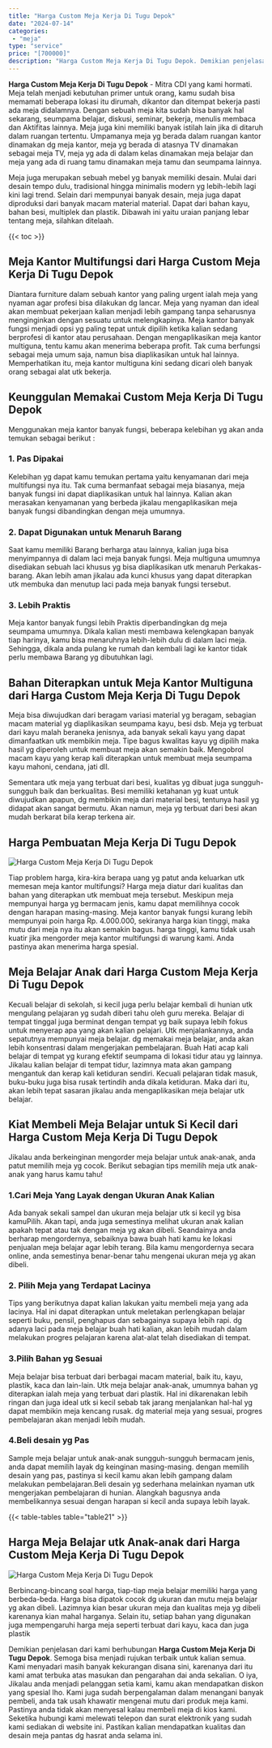 ```yaml
---
title: "Harga Custom Meja Kerja Di Tugu Depok"
date: "2024-07-14"
categories:
 - "meja"
type: "service"
price: "[700000]"
description: "Harga Custom Meja Kerja Di Tugu Depok. Demikian penjelasan dari kami berhubungan **Harga Custom Meja Kerja Di Tugu Depok**. Semoga bisa menjadi rujukan terba..."
---
```


**Harga Custom Meja Kerja Di Tugu Depok** - Mitra CDI yang kami hormati. Meja telah menjadi kebutuhan primer untuk orang, kamu sudah bisa memamati beberapa lokasi itu dirumah, dikantor dan ditempat bekerja pasti ada meja didalamnya. Dengan sebuah meja kita sudah bisa banyak hal sekarang, seumpama belajar, diskusi, seminar, bekerja, menulis membaca dan Aktifitas lainnya. Meja juga kini memiliki banyak istilah lain jika di ditaruh dalam ruangan tertentu. Umpamanya meja yg berada dalam ruangan kantor dinamakan dg meja kantor, meja yg berada di atasnya TV dinamakan sebagai meja TV, meja yg ada di dalam kelas dinamakan meja belajar dan meja yang ada di ruang tamu dinamakan meja tamu dan seumpama lainnya.

Meja juga merupakan sebuah mebel yg banyak memiliki desain. Mulai dari desain tempo dulu, tradisional hingga minimalis modern yg lebih-lebih lagi kini lagi trend. Selain dari mempunyai banyak desain, meja juga dapat diproduksi dari banyak macam material material. Dapat dari bahan kayu, bahan besi, multiplek dan plastik. Dibawah ini yaitu uraian panjang lebar tentang meja, silahkan ditelaah.

{{< toc >}}

## Meja Kantor Multifungsi dari Harga Custom Meja Kerja Di Tugu Depok

Diantara furniture dalam sebuah kantor yang paling urgent ialah meja yang nyaman agar profesi bisa dilakukan dg lancar. Meja yang nyaman dan ideal akan membuat pekerjaan kalian menjadi lebih gampang tanpa seharusnya menginginkan dengan sesuatu untuk melengkapinya. Meja kantor banyak fungsi menjadi opsi yg paling tepat untuk dipilih ketika kalian sedang berprofesi di kantor atau perusahaan. Dengan mengaplikasikan meja kantor multiguna, tentu kamu akan menerima beberapa profit. Tak cuma berfungsi sebagai meja umum saja, namun bisa diaplikasikan untuk hal lainnya. Memperhatikan itu, meja kantor multiguna kini sedang dicari oleh banyak orang sebagai alat utk bekerja.

## Keunggulan Memakai Custom Meja Kerja Di Tugu Depok

Menggunakan meja kantor banyak fungsi, beberapa kelebihan yg akan anda temukan sebagai berikut :

### 1\. Pas Dipakai

Kelebihan yg dapat kamu temukan pertama yaitu kenyamanan dari meja multifungsi nya itu. Tak cuma bermanfaat sebagai meja biasanya, meja banyak fungsi ini dapat diaplikasikan untuk hal lainnya. Kalian akan merasakan kenyamanan yang berbeda jikalau mengaplikasikan meja banyak fungsi dibandingkan dengan meja umumnya.

### 2\. Dapat Digunakan untuk Menaruh Barang

Saat kamu memiliki Barang berharga atau lainnya, kalian juga bisa menyimpannya di dalam laci meja banyak fungsi. Meja multiguna umumnya disediakan sebuah laci khusus yg bisa diaplikasikan utk menaruh Perkakas-barang. Akan lebih aman jikalau ada kunci khusus yang dapat diterapkan utk membuka dan menutup laci pada meja banyak fungsi tersebut.

### 3\. Lebih Praktis

Meja kantor banyak fungsi lebih Praktis diperbandingkan dg meja seumpama umumnya. Dikala kalian mesti membawa kelengkapan banyak tiap harinya, kamu bisa menaruhnya lebih-lebih dulu di dalam laci meja. Sehingga, dikala anda pulang ke rumah dan kembali lagi ke kantor tidak perlu membawa Barang yg dibutuhkan lagi.

## Bahan Diterapkan untuk Meja Kantor Multiguna dari Harga Custom Meja Kerja Di Tugu Depok

Meja bisa diwujudkan dari beragam variasi material yg beragam, sebagian macam material yg diaplikasikan seumpama kayu, besi dsb. Meja yg terbuat dari kayu malah beraneka jenisnya, ada banyak sekali kayu yang dapat dimanfaatkan utk membikin meja. Tipe bagus kwalitas kayu yg dipilih maka hasil yg diperoleh untuk membuat meja akan semakin baik. Mengobrol macam kayu yang kerap kali diterapkan untuk membuat meja seumpama kayu mahoni, cendana, jati dll.

Sementara utk meja yang terbuat dari besi, kualitas yg dibuat juga sungguh-sungguh baik dan berkualitas. Besi memiliki ketahanan yg kuat untuk diwujudkan apapun, dg membikin meja dari material besi, tentunya hasil yg didapat akan sangat bermutu. Akan namun, meja yg terbuat dari besi akan mudah berkarat bila kerap terkena air.

## Harga Pembuatan Meja Kerja Di Tugu Depok

![Harga Custom Meja Kerja Di Tugu Depok](/images/meja/meja-dewasa-024.jpg)

Tiap problem harga, kira-kira berapa uang yg patut anda keluarkan utk memesan meja kantor multifungsi? Harga meja diatur dari kualitas dan bahan yang diterapkan utk membuat meja tersebut. Meskipun meja mempunyai harga yg bermacam jenis, kamu dapat memilihnya cocok dengan harapan masing-masing. Meja kantor banyak fungsi kurang lebih mempunyai poin harga Rp. 4.000.000, sekiranya harga kian tinggi, maka mutu dari meja nya itu akan semakin bagus. harga tinggi, kamu tidak usah kuatir jika mengorder meja kantor multifungsi di warung kami. Anda pastinya akan menerima harga spesial.

## Meja Belajar Anak dari Harga Custom Meja Kerja Di Tugu Depok

Kecuali belajar di sekolah, si kecil juga perlu belajar kembali di hunian utk mengulang pelajaran yg sudah diberi tahu oleh guru mereka. Belajar di tempat tinggal juga berminat dengan tempat yg baik supaya lebih fokus untuk menyerap apa yang akan kalian pelajari. Utk menjalankannya, anda sepatutnya mempunyai meja belajar. dg memakai meja belajar, anda akan lebih konsentrasi dalam mengerjakan pembelajaran. Buah Hati acap kali belajar di tempat yg kurang efektif seumpama di lokasi tidur atau yg lainnya. Jikalau kalian belajar di tempat tidur, lazimnya mata akan gampang mengantuk dan kerap kali ketiduran sendiri. Kecuali pelajaran tidak masuk, buku-buku juga bisa rusak tertindih anda dikala ketiduran. Maka dari itu, akan lebih tepat sasaran jikalau anda mengaplikasikan meja belajar utk belajar.

## Kiat Membeli Meja Belajar untuk Si Kecil dari Harga Custom Meja Kerja Di Tugu Depok

Jikalau anda berkeinginan mengorder meja belajar untuk anak-anak, anda patut memilih meja yg cocok. Berikut sebagian tips memilih meja utk anak-anak yang harus kamu tahu!

### 1.Cari Meja Yang Layak dengan Ukuran Anak Kalian

Ada banyak sekali sampel dan ukuran meja belajar utk si kecil yg bisa kamuPilih. Akan tapi, anda juga semestinya melihat ukuran anak kalian apakah tepat atau tak dengan meja yg akan dibeli. Seandainya anda berharap mengordernya, sebaiknya bawa buah hati kamu ke lokasi penjualan meja belajar agar lebih terang. Bila kamu mengordernya secara online, anda semestinya benar-benar tahu mengenai ukuran meja yg akan dibeli.

### 2\. Pilih Meja yang Terdapat Lacinya

Tips yang berikutnya dapat kalian lakukan yaitu membeli meja yang ada lacinya. Hal ini dapat diterapkan untuk meletakan perlengkapan belajar seperti buku, pensil, penghapus dan sebagainya supaya lebih rapi. dg adanya laci pada meja belajar buah hati kalian, akan lebih mudah dalam melakukan progres pelajaran karena alat-alat telah disediakan di tempat.

### 3.Pilih Bahan yg Sesuai

Meja belajar bisa terbuat dari berbagai macam material, baik itu, kayu, plastik, kaca dan lain-lain. Utk meja belajar anak-anak, umumnya bahan yg diterapkan ialah meja yang terbuat dari plastik. Hal ini dikarenakan lebih ringan dan juga ideal utk si kecil sebab tak jarang menjalankan hal-hal yg dapat membikin meja kencang rusak. dg material meja yang sesuai, progres pembelajaran akan menjadi lebih mudah.

### 4.Beli desain yg Pas

Sample meja belajar untuk anak-anak sungguh-sungguh bermacam jenis, anda dapat memilih layak dg keinginan masing-masing. dengan memilih desain yang pas, pastinya si kecil kamu akan lebih gampang dalam melakukan pembelajaran.Beli desain yg sederhana melainkan nyaman utk mengerjakan pembelajaran di hunian. Alangkah bagusnya anda membelikannya sesuai dengan harapan si kecil anda supaya lebih layak.

{{< table-tables table="table21" >}}

## Harga Meja Belajar utk Anak-anak dari Harga Custom Meja Kerja Di Tugu Depok

![Harga Custom Meja Kerja Di Tugu Depok](/images/meja/meja-anak-006.jpg)

Berbincang-bincang soal harga, tiap-tiap meja belajar memiliki harga yang berbeda-beda. Harga bisa dipatok cocok dg ukuran dan mutu meja belajar yg akan dibeli. Lazimnya kian besar ukuran meja dan kualitas meja yg dibeli karenanya kian mahal harganya. Selain itu, setiap bahan yang digunakan juga mempengaruhi harga meja seperti terbuat dari kayu, kaca dan juga plastik

Demikian penjelasan dari kami berhubungan **Harga Custom Meja Kerja Di Tugu Depok**. Semoga bisa menjadi rujukan terbaik untuk kalian semua. Kami menyadari masih banyak kekurangan disana sini, karenanya dari itu kami amat terbuka atas masukan dan pengarahan dai anda sekalian. O iya, Jikalau anda menjadi pelanggan setia kami, kamu akan mendapatkan diskon yang spesial lho. Kami juga sudah berpengalaman dalam menangani banyak pembeli, anda tak usah khawatir mengenai mutu dari produk meja kami. Pastinya anda tidak akan menyesal kalau membeli meja di kios kami. Seketika hubungi kami melewati telepon dan surat elektronik yang sudah kami sediakan di website ini. Pastikan kalian mendapatkan kualitas dan desain meja pantas dg hasrat anda selama ini.
